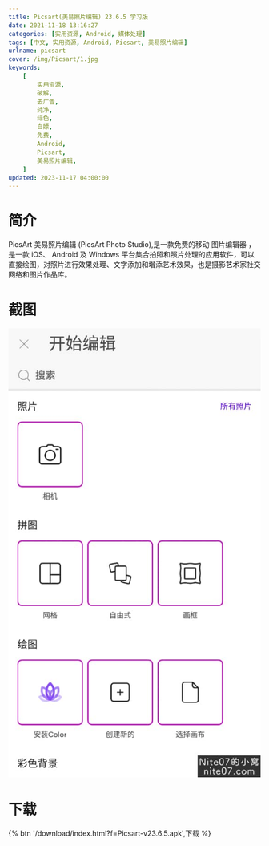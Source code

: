 ```yaml
---
title: Picsart(美易照片编辑) 23.6.5 学习版
date: 2021-11-18 13:16:27
categories: [实用资源, Android, 媒体处理]
tags: [中文, 实用资源, Android, Picsart, 美易照片编辑]
urlname: picsart
cover: /img/Picsart/1.jpg
keywords:
    [
        实用资源,
        破解,
        去广告,
        纯净,
        绿色,
        白嫖,
        免费,
        Android,
        Picsart,
        美易照片编辑,
    ]
updated: 2023-11-17 04:00:00
---
```


# 简介

PicsArt 美易照片编辑 (PicsArt Photo Studio),是一款免费的移动 图片编辑器 ，是一款 iOS、 Android 及 Windows 平台集合拍照和照片处理的应用软件，可以直接绘图，对照片进行效果处理、文字添加和增添艺术效果，也是摄影艺术家社交网络和图片作品库。

# 截图

![](/img/Picsart/2.jpg)

# 下载

{% btn '/download/index.html?f=Picsart-v23.6.5.apk',下载 %}
